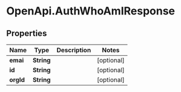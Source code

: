 # OpenApi.AuthWhoAmIResponse

## Properties
Name | Type | Description | Notes
------------ | ------------- | ------------- | -------------
**emai** | **String** |  | [optional] 
**id** | **String** |  | [optional] 
**orgId** | **String** |  | [optional] 
